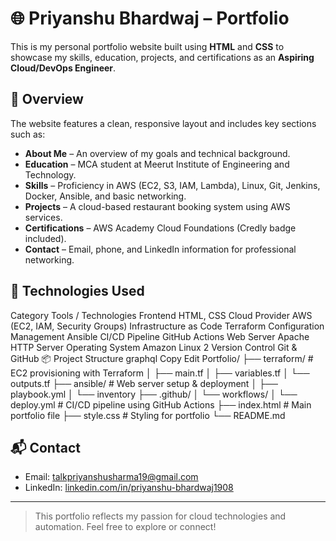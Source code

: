 # 🌐 Priyanshu Bhardwaj – Portfolio

This is my personal portfolio website built using **HTML** and **CSS** to showcase my skills, education, projects, and certifications as an **Aspiring Cloud/DevOps Engineer**.

## 📄 Overview

The website features a clean, responsive layout and includes key sections such as:

- **About Me** – An overview of my goals and technical background.
- **Education** – MCA student at Meerut Institute of Engineering and Technology.
- **Skills** – Proficiency in AWS (EC2, S3, IAM, Lambda), Linux, Git, Jenkins, Docker, Ansible, and basic networking.
- **Projects** – A cloud-based restaurant booking system using AWS services.
- **Certifications** – AWS Academy Cloud Foundations (Credly badge included).
- **Contact** – Email, phone, and LinkedIn information for professional networking.

## 🚀 Technologies Used

Category	Tools / Technologies
Frontend	HTML, CSS
Cloud Provider	AWS (EC2, IAM, Security Groups)
Infrastructure as Code	Terraform
Configuration Management	Ansible
CI/CD Pipeline	GitHub Actions
Web Server	Apache HTTP Server
Operating System	Amazon Linux 2
Version Control	Git & GitHub
📦 Project Structure
graphql
Copy
Edit
Portfolio/
├── terraform/               # EC2 provisioning with Terraform
│   ├── main.tf
│   ├── variables.tf
│   └── outputs.tf
├── ansible/                 # Web server setup & deployment
│   ├── playbook.yml
│   └── inventory
├── .github/
│   └── workflows/
│       └── deploy.yml       # CI/CD pipeline using GitHub Actions
├── index.html               # Main portfolio file
├── style.css                # Styling for portfolio
└── README.md

## 📬 Contact

- Email: [talkpriyanshusharma19@gmail.com](mailto:talkpriyanshusharma19@gmail.com)  
- LinkedIn: [linkedin.com/in/priyanshu-bhardwaj1908](https://www.linkedin.com/in/priyanshu-bhardwaj1908)

---

> This portfolio reflects my passion for cloud technologies and automation. Feel free to explore or connect!


